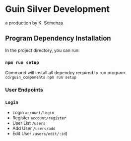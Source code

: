 # Guin Silver Development 
 a production by K. Semenza

## Program Dependency Installation

In the project directory, you can run:

### `npm run setup`

Command will install all dependcy required to run program.
`cd/guin_components
npm run setup`


### User Endpoints

### `Login` 
- Login  `account/login`
- Register `account/register`
- User List `/users`
- Add User `/users/add`
- Edit User `/users/edit/:id`)
